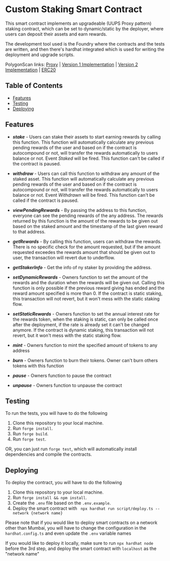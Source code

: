 # Custom Staking Smart Contract

This smart contract implements an upgradeable (UUPS Proxy pattern) staking contract, which can be set to dynamic/static by the deployer, where users can deposit their assets and earn rewards.

The development tool used is the Foundry where the contracts and the tests are written, and then there's hardhat integrated which is used for writing the deployment and upgrade scripts.

PolygonScan links:
[Proxy](https://mumbai.polygonscan.com/address/0x22f68ab2f53e4eb0f8797cd5050950c42ab6ae4c) |
[Version 1 Implementation](https://mumbai.polygonscan.com/address/0xae2254f7c069c9b84393b36d78d49fda6545e979) |
[Version 2 Implementation](https://mumbai.polygonscan.com/address/0x29a645b06d6b8178ac29a2cc892ce74335a2bf93) |
[ERC20](https://mumbai.polygonscan.com/address/0x82ec67fc81398b91c73064efeed4621e336ba027)

## Table of Contents

- [Features](#features)
- [Testing](#testing)
- [Deploying](#deploying)

## Features

- **_stake_** - Users can stake their assets to start earning rewards by calling this function. This function will automatically calculate any previous pending rewards of the user and based on if the contract is autocompound or not, will transfer the rewards automatically to users balance or not. Event _Staked_ will be fired. This function can't be called if the contract is paused.

- **_withdraw_** - Users can call this function to withdraw any amount of the staked asset. This function will automatically calculate any previous pending rewards of the user and based on if the contract is autocompound or not, will transfer the rewards automatically to users balance or not. Event _Withdrawn_ will be fired. This function can't be called if the contract is paused.

- **_viewPendingRewards_** - By passing the address to this function, everyone can see the pending rewards of the any address. The rewards returned by this function is the amount of the rewards to be given out based on the staked amount and the timestamp of the last given reward to that address.

- **_getRewards_** - By calling this function, users can withdraw the rewards. There is no specific check for the amount requested, but if the amount requested exceedes the rewards amount that should be given out to user, the transaction will revert due to underflow.

- **_getStakerInfo_** - Get the info of ny staker by providing the address.

- **_setDynamicRewards_** - Owners function to set the amount of the rewards and the duration when the rewards will be given out. Calling this function is only possible if the previous reward giving has ended and the reward amount specified is more than 0. If the contract is static staking, this transaction will not revert, but it won't mess with the static staking flow.

- **_setStaticRewards_** - Owners function to set the annual interest rate for the rewards token, when the staking is static, can only be called once after the deployment, if the rate is already set it can't be changed anymore. If the contract is dynamic staking, this transaction will not revert, but it won't mess with the static staking flow.

- **_mint_** - Owners function to mint the specified amount of tokens to any address

- **_burn_** - Owners function to burn their tokens. Owner can't burn others tokens with this function

- **_pause_** - Owners function to pause the contract

- **_unpause_** - Owners function to unpause the contract

## Testing

To run the tests, you will have to do the following

1. Clone this repository to your local machine.
2. Run `forge install`.
3. Run `forge build`.
4. Run `forge test`.

OR, you can just run `forge test`, which will automatically install dependencies and compile the contracts.

## Deploying

To deploy the contract, you will have to do the following

1. Clone this repository to your local machine.
2. Run `forge install && npm install`.
3. Create the `.env` file based on the `.env.example`.
4. Deploy the smart contract with ` npx hardhat run script/deploy.ts --network {network name}`

Please note that if you would like to deploy smart contracts on a network other than Mumbai, you will have to change the configuration in the `hardhat.config.ts` and even update the `.env` variable names

If you would like to deploy it locally, make sure to run `npx hardhat node` before the 3rd step, and deploy the smart contract with `localhost` as the "network name"
